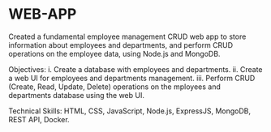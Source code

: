 # WEB-APP
Created a fundamental employee management CRUD web app to store information about employees and departments, and perform CRUD operations on the employee data, using Node.js and MongoDB.


Objectives:
    i. Create a database with employees and departments.
   ii. Create a web UI for employees and departments management.
  iii. Perform CRUD (Create, Read, Update, Delete) operations on the mployees and departments database using the web UI.


Technical Skills: HTML, CSS, JavaScript, Node.js, ExpressJS, MongoDB, REST API, Docker.
